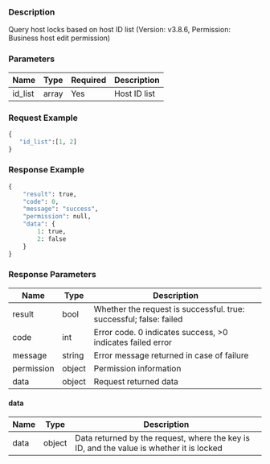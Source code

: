 ### Description

Query host locks based on host ID list (Version: v3.8.6, Permission: Business host edit permission)

### Parameters

| Name    | Type  | Required | Description  |
|---------|-------|----------|--------------|
| id_list | array | Yes      | Host ID list |

### Request Example

```python
{
   "id_list":[1, 2]
}
```

### Response Example

```python
{
    "result": true,
    "code": 0,
    "message": "success",
    "permission": null,
    "data": {
        1: true,
        2: false
    }
}
```

### Response Parameters

| Name       | Type   | Description                                                        |
|------------|--------|--------------------------------------------------------------------|
| result     | bool   | Whether the request is successful. true: successful; false: failed |
| code       | int    | Error code. 0 indicates success, >0 indicates failed error         |
| message    | string | Error message returned in case of failure                          |
| permission | object | Permission information                                             |
| data       | object | Request returned data                                              |

#### data

| Name | Type   | Description                                                                              |
|------|--------|------------------------------------------------------------------------------------------|
| data | object | Data returned by the request, where the key is ID, and the value is whether it is locked |
